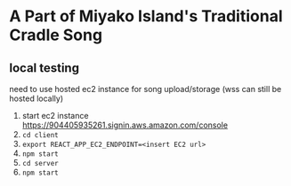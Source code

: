 # A Part of Miyako Island's Traditional Cradle Song

## local testing
need to use hosted ec2 instance for song upload/storage (wss can still be hosted locally)

1. start ec2 instance https://904405935261.signin.aws.amazon.com/console
2. `cd client`
3. `export REACT_APP_EC2_ENDPOINT=<insert EC2 url>`
4. `npm start`
5. `cd server`
6. `npm start`
